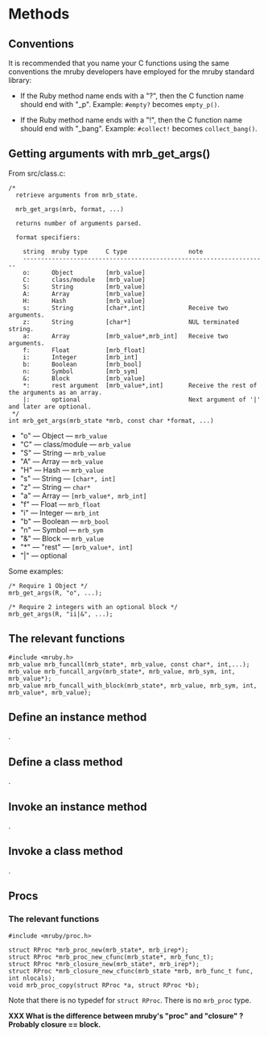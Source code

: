 # Methods

## Conventions

It is recommended that you name your C functions using the same conventions
the mruby developers have employed for the mruby standard library:

  - If the Ruby method name ends with a "?", then the C function name should
    end with "\_p". Example: `#empty?` becomes `empty_p()`.

  - If the Ruby method name ends with a "!", then the C function name should
    end with "\_bang". Example: `#collect!` becomes `collect_bang()`.


## Getting arguments with mrb\_get\_args()

From src/class.c:

    /*
      retrieve arguments from mrb_state.

      mrb_get_args(mrb, format, ...)

      returns number of arguments parsed.

      format specifiers:

        string  mruby type     C type                 note
        --------------------------------------------------------------------
        o:      Object         [mrb_value]
        C:      class/module   [mrb_value]
        S:      String         [mrb_value]
        A:      Array          [mrb_value]
        H:      Hash           [mrb_value]
        s:      String         [char*,int]            Receive two arguments.
        z:      String         [char*]                NUL terminated string.
        a:      Array          [mrb_value*,mrb_int]   Receive two arguments.
        f:      Float          [mrb_float]
        i:      Integer        [mrb_int]
        b:      Boolean        [mrb_bool]
        n:      Symbol         [mrb_sym]
        &:      Block          [mrb_value]
        *:      rest argument  [mrb_value*,int]       Receive the rest of the arguments as an array.
        |:      optional                              Next argument of '|' and later are optional.
     */
    int mrb_get_args(mrb_state *mrb, const char *format, ...)

  - "o" &mdash; Object &mdash; `mrb_value`
  - "C" &mdash; class/module &mdash; `mrb_value`
  - "S" &mdash; String &mdash; `mrb_value`
  - "A" &mdash; Array &mdash; `mrb_value`
  - "H" &mdash; Hash &mdash; `mrb_value`
  - "s" &mdash; String &mdash; `[char*, int]`
  - "z" &mdash; String &mdash; `char*`
  - "a" &mdash; Array &mdash; `[mrb_value*, mrb_int]`
  - "f" &mdash; Float &mdash; `mrb_float`
  - "i" &mdash; Integer &mdash; `mrb_int`
  - "b" &mdash; Boolean &mdash; `mrb_bool`
  - "n" &mdash; Symbol &mdash; `mrb_sym`
  - "&" &mdash; Block &mdash; `mrb_value`
  - "\*" &mdash; "rest" &mdash; `[mrb_value*, int]`
  - "|" &mdash; optional

Some examples:

    /* Require 1 Object */
    mrb_get_args(R, "o", ...);

    /* Require 2 integers with an optional block */
    mrb_get_args(R, "ii|&", ...);

## The relevant functions

    #include <mruby.h>
    mrb_value mrb_funcall(mrb_state*, mrb_value, const char*, int,...);
    mrb_value mrb_funcall_argv(mrb_state*, mrb_value, mrb_sym, int, mrb_value*);
    mrb_value mrb_funcall_with_block(mrb_state*, mrb_value, mrb_sym, int, mrb_value*, mrb_value);

## Define an instance method

.


## Define a class method

.


## Invoke an instance method

.


## Invoke a class method

.


## Procs 

### The relevant functions

    #include <mruby/proc.h>

    struct RProc *mrb_proc_new(mrb_state*, mrb_irep*);
    struct RProc *mrb_proc_new_cfunc(mrb_state*, mrb_func_t);
    struct RProc *mrb_closure_new(mrb_state*, mrb_irep*);
    struct RProc *mrb_closure_new_cfunc(mrb_state *mrb, mrb_func_t func, int nlocals);
    void mrb_proc_copy(struct RProc *a, struct RProc *b);

Note that there is no typedef for `struct RProc`. There is no `mrb_proc`
type.

**XXX What is the difference between mruby's "proc" and "closure" ? Probably
closure == block.**
